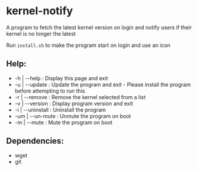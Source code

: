 # kernel-notify
A program to fetch the latest kernel version on login and notify users if their kernel is no longer the latest

Run `install.sh` to make the program start on login and use an icon

## Help:
* -h  | --help      : Display this page and exit
* -u  | --update    : Update the program and exit - Please install the program before attempting to run this
* -r  | --remove    : Remove the kernel selected from a list
* -v  | --version   : Display program version and exit
* -i  | --uninstall : Uninstall the program
* -um | --un-mute   : Unmute the program on boot
* -m  | --mute      : Mute the program on boot

## Dependencies:
 * wget
 * git
